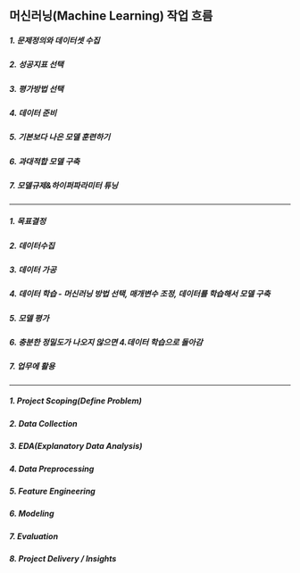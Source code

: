 ## 머신러닝(Machine Learning) 작업 흐름





##### 1. 문제정의와 데이터셋 수집

##### 2. 성공지표 선택

##### 3. 평가방법 선택

##### 4. 데이터 준비

##### 5. 기본보다 나은 모델 훈련하기

##### 6. 과대적합 모델 구축

##### 7. 모델규제&하이퍼파라미터 튜닝

------------------------------------------------------

##### 1. 목표결정

##### 2. 데이터수집

##### 3. 데이터 가공

##### 4. 데이터 학습 - 머신러닝 방법 선택, 매개변수 조정, 데이터를 학습해서 모델 구축

##### 5. 모델 평가

##### 6. 충분한 정밀도가 나오지 않으면 4.데이터 학습으로 돌아감

##### 7. 업무에 활용

--------------------------------------------------------

##### 1. Project Scoping(Define Problem)

##### 2. Data Collection

##### 3. EDA(Explanatory Data Analysis)

##### 4. Data Preprocessing

##### 5. Feature Engineering

##### 6. Modeling

##### 7. Evaluation

##### 8. Project Delivery / Insights



